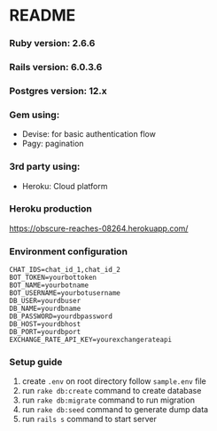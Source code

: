 # README

### Ruby version: 2.6.6
### Rails version: 6.0.3.6

### Postgres version: 12.x

### Gem using:
- Devise: for basic authentication flow
- Pagy: pagination

### 3rd party using:
- Heroku: Cloud platform

### Heroku production
https://obscure-reaches-08264.herokuapp.com/

### Environment configuration
```
CHAT_IDS=chat_id_1,chat_id_2
BOT_TOKEN=yourbottoken
BOT_NAME=yourbotname
BOT_USERNAME=yourbotusername
DB_USER=yourdbuser
DB_NAME=yourdbname
DB_PASSWORD=yourdbpassword
DB_HOST=yourdbhost
DB_PORT=yourdbport
EXCHANGE_RATE_API_KEY=yourexchangerateapi
```

### Setup guide
1. create `.env` on root directory follow `sample.env` file
2. run `rake db:create` command to create database
3. run `rake db:migrate` command to run migration
4. run `rake db:seed` command to generate dump data
5. run `rails s` command to start server
